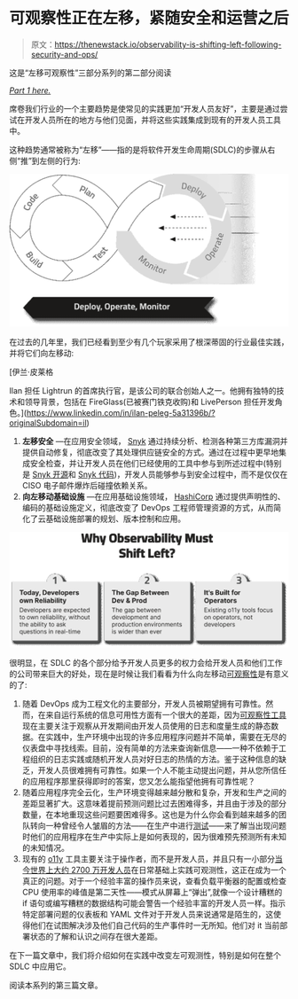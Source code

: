 # 可观察性正在左移，紧随安全和运营之后

> 原文：<https://thenewstack.io/observability-is-shifting-left-following-security-and-ops/>

这是“左移可观察性”三部分系列的第二部分阅读

[*Part 1 here.*](https://thenewstack.io/wp-admin/post.php?post=22679194&action=edit)

席卷我们行业的一个主要趋势是使常见的实践更加“开发人员友好”，主要是通过尝试在开发人员所在的地方与他们见面，并将这些实践集成到现有的开发人员工具中。

这种趋势通常被称为“左移”——指的是将软件开发生命周期(SDLC)的步骤从右侧“推”到左侧的行为:

![](img/73497340fe516c2e922db03c0d9f0752.png)

在过去的几年里，我们已经看到至少有几个玩家采用了根深蒂固的行业最佳实践，并将它们向左移动:

 [伊兰·皮莱格

Ilan 担任 Lightrun 的首席执行官，是该公司的联合创始人之一。他拥有独特的技术和领导背景，包括在 FireGlass(已被赛门铁克收购)和 LivePerson 担任开发角色。](https://www.linkedin.com/in/ilan-peleg-5a31396b/?originalSubdomain=il) 

1.  **左移安全** —在应用安全领域， [Snyk](https://snyk.io/) 通过持续分析、检测各种第三方库漏洞并提供自动修复，彻底改变了其处理供应链安全的方式。通过在过程中更早地集成安全检查，并让开发人员在他们已经使用的工具中参与到所述过程中(特别是 [Snyk 开源](https://snyk.io/product/open-source-security-management/)和 [Snyk 代码](https://snyk.io/product/snyk-code/))，开发人员能够参与到安全过程中，而不是仅仅在 CISO 电子邮件爆炸后碰撞依赖关系。
2.  **向左移动基础设施** —在应用基础设施领域， [HashiCorp](https://www.hashicorp.com/?utm_content=inline-mention) 通过提供声明性的、编码的基础设施定义，彻底改变了 DevOps 工程师管理资源的方式，从而简化了云基础设施部署的规划、版本控制和应用。

![](img/10861e96b358889fb6468e83ed4dc705.png)

很明显，在 SDLC 的各个部分给予开发人员更多的权力会给开发人员和他们工作的公司带来巨大的好处，现在是时候让我们看看为什么向左移动[可观察性](https://thenewstack.io/observability/)是有意义的了:

1.  随着 DevOps 成为工程文化的主要部分，开发人员被期望拥有可靠性。然而，在来自运行系统的信息可用性方面有一个很大的差距，因为[可观察性工具](https://thenewstack.io/conversations-im-sick-of-having-about-observability/)现在主要关注于观察从开发期间由开发人员使用的日志和度量生成的静态数据。在实践中，生产环境中出现的许多应用程序问题并不简单，需要在无尽的仪表盘中寻找线索。目前，没有简单的方法来查询新信息——一种不依赖于工程组织的日志实践或随机开发人员对好日志的热情的方法。鉴于这种信息的缺乏，开发人员很难拥有可靠性。如果一个人不能主动提出问题，并从您所信任的应用程序那里获得即时的答案，您又怎么能指望他拥有可靠性呢？
2.  随着应用程序完全云化，生产环境变得越来越分散和复杂，开发和生产之间的差距显著扩大。这意味着提前预测问题比过去困难得多，并且由于涉及的部分数量，在本地重现这些问题要困难得多。这也是为什么你会看到越来越多的团队转向一种曾经令人皱眉的方法——在生产中进行[测试](https://lightrun.com/blog/testing-in-production-recommended-tools/)——来了解当出现问题时他们的应用程序在生产中实际上是如何表现的，因为很难预先预测所有未知的未知情况。
3.  现有的 [o11y](https://lightrun.com/observability/observability-vs-monitoring/) 工具主要关注于操作者，而不是开发人员，并且只有一小部分[当今世界上大约 2700 万开发人员](https://www.developernation.net/developer-reports/dn21)在日常基础上实践可观测性，这正在成为一个真正的问题。对于一个经验丰富的操作员来说，查看负载平衡器的配置或检查 CPU 使用率的峰值是第二天性——模式从屏幕上“弹出”,就像一个设计糟糕的 if 语句或编写糟糕的数据结构可能会警告一个经验丰富的开发人员一样。指示特定部署问题的仪表板和 YAML 文件对于开发人员来说通常是陌生的，这使得他们在试图解决涉及他们自己代码的生产事件时一无所知。他们对 it 当前部署状态的了解和认识之间存在很大差距。

在下一篇文章中，我们将介绍如何在实践中改变左可观测性，特别是如何在整个 SDLC 中应用它。

阅读本系列的第三篇文章。

<svg xmlns:xlink="http://www.w3.org/1999/xlink" viewBox="0 0 68 31" version="1.1"><title>Group</title> <desc>Created with Sketch.</desc></svg>